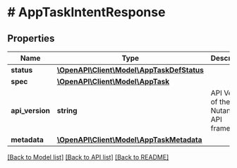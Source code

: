 # # AppTaskIntentResponse

## Properties

Name | Type | Description | Notes
------------ | ------------- | ------------- | -------------
**status** | [**\OpenAPI\Client\Model\AppTaskDefStatus**](AppTaskDefStatus.md) |  | [optional]
**spec** | [**\OpenAPI\Client\Model\AppTask**](AppTask.md) |  | [optional]
**api_version** | **string** | API Version of the Nutanix v3 API framework. | [default to '3.1.0']
**metadata** | [**\OpenAPI\Client\Model\AppTaskMetadata**](AppTaskMetadata.md) |  |

[[Back to Model list]](../../README.md#models) [[Back to API list]](../../README.md#endpoints) [[Back to README]](../../README.md)
